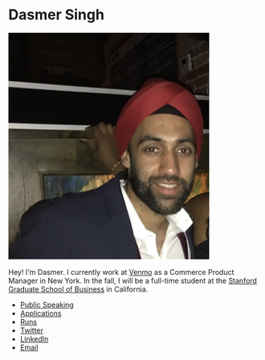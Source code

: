 <link rel="stylesheet" href="https://cdnjs.cloudflare.com/ajax/libs/font-awesome/4.7.0/css/font-awesome.min.css">
<style>

a {
    color: #8C1515;
    text-decoration: none;
}

.fa {
  font-size: 30px;
  margin: 5px 2px;
}
</style>


# Dasmer Singh

![profile](images/profile.jpg)

Hey! I'm Dasmer. I currently work at [Venmo][2] as a Commerce Product Manager in New York. In the fall, I will be a full-time student at the [Stanford Graduate School of Business][1] in California.


* <a href="https://dasmer.github.io/talks" class="fa fa-microphone"> Public Speaking </a>
* <a href="https://dasmer.github.io/apps" class="fa fa-phone"> Applications </a>
* <a href="https://dasmer.github.io/runs" class="fa fa-flag"> Runs </a>
* <a href="https://twitter.com/dasmersingh" class="fa fa-twitter"> Twitter </a>
* <a href="https://www.linkedin.com/in/dasmer" class="fa fa-linkedin"> LinkedIn </a>
* <a href="mailto:hello@dasmer.com" class="fa fa-envelope"> Email </a>


<p align="center">
<a href="https://www.linkedin.com/in/dasmer" class="fa fa-linkedin"></a>
<a href="mailto:hello@dasmer.com" class="fa fa-envelope"></a>
</p>

[1]: https://www.gsb.stanford.edu/
[2]: https://www.venmo.com
